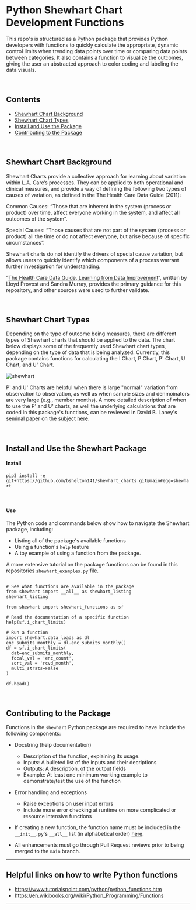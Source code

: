 # Python Shewhart Chart Development Functions

This repo's is structured as a Python package that provides Python developers with functions to quickly calculate the appropriate, dynamic control limits when trending data points over time or comparing data points between categories. It also contains a function to visualize the outcomes, giving the user an abstracted approach to color coding and labeling the data visuals.

<br/>

## Contents
- [Shewhart Chart Background](#shewhart_background)
- [Shewhart Chart Types](#shewhart_types)
- [Install and Use the Package](#install_and_use)
- [Contributing to the Package](#contributing)

<br/>

## <a name="shewhart_background"></a>Shewhart Chart Background
Shewhart Charts provide a collective approach for learning about variation within L.A. Care’s processes. They can be applied to both operational and clinical measures, and provide a way of defining the following two types of causes of variation, as defined in the The Health Care Data Guide (2011):

Common Causes: “Those that are inherent in the system (process or product) over time, affect everyone working in the system, and affect all outcomes of the system”.

Special Causes: “Those causes that are not part of the system (process or product) all the time or do not affect everyone, but arise because of specific circumstances”.

Shewhart charts do not identify the drivers of special cause variation, but allows users to quickly identify which components of a process warrant further investigation for understanding.

“[The Health Care Data Guide, Learning from Data Improvement](https://www.amazon.com/Health-Care-Data-Guide-Improvement/dp/1119690137)”, written by Lloyd Provost and Sandra Murray, provides the primary guidance for this repository, and other sources were used to further validate.

<br/>

## <a name="shewhart_types"></a>Shewhart Chart Types

Depending on the type of outcome being measures, there are different types of Shewhart charts that should be applied to the data. The chart below displays some of the frequently used Shewhart chart types, depending on the type of data that is being analyzed. Currently, this package contains functions for calculating the I Chart, P Chart, P' Chart, U Chart, and U' Chart.

![shewhart](https://github.com/user-attachments/assets/ed1eda38-c0a7-4358-b2c1-865ec164988d)


P' and U' Charts are helpful when there is large "normal" variation from observation to observation, as well as when sample sizes and denmoinators are very large (e.g., member months). A more detailed description of when to use the P' and U' charts, as well the underlying calculations that are coded in this package's functions, can be reviewed in David B. Laney's seminal paper on the subject [here](https://sigarra.up.pt/feup/pt/conteudos_service.conteudos_cont?pct_id=38803&pv_cod=5312qaTawyc8).

<br/>

## <a name="install_and_use"></a> Install and Use the Shewhart Package
#### Install
`pip3 install -e git+https://github.com/bshelton141/shewhart_charts.git@main#egg=shewhart`

<br/>

#### Use

The Python code and commands below show how to navigate the Shewhart package, including:
  - Listing all of the package's available functions
  - Using a function's `help` feature
  - A toy example of using a function from the package.

A more extensive tutorial on the package functions can be found in this repositories `shewhart_examples.py` file.
```

# See what functions are available in the package
from shewhart import __all__ as shewhart_listing
shewhart_listing

from shewhart import shewhart_functions as sf

# Read the documentation of a specific function
help(sf.i_chart_limits)

# Run a function
import shewhart.data_loads as dl
enc_submits_monthly = dl.enc_submits_monthly()
df = sf.i_chart_limits(
  dat=enc_submits_monthly,
  focal_val = 'enc_count',
  sort_val = 'rcvd_month',
  multi_strats=False
)

df.head()
```

<br/>

## <a name="contributing"></a>Contributing to the Package
Functions in the `shewhart` Python package are required to have include the following components:

  -  Docstring (help documentation)
     - Description of the function, explaining its usage.
     - Inputs: A bulleted list of the inputs and their decriptions
     - Outputs: A description, of the output fields
     - Example: At least one minimum working example to demonstrate/test the use of the function

  - Error handling and exceptions
    - Raise exceptions on user input errors
    - Include more error checking at runtime on more complicated or resource intensive functions

  - If creating a new function, the function name must be included in the `__init__.py`'s `__all__` list (in alphabetical order) [here](https://dsghe.lacare.org/bshelton/shewhart_charts/blob/main/shewhart/__init__.py).
  
  - All enhancements must go through Pull Request reviews prior to being merged to the `main` branch.

----------------------------------------

## Helpful links on how to write Python functions
 - https://www.tutorialspoint.com/python/python_functions.htm
 - https://en.wikibooks.org/wiki/Python_Programming/Functions

----------------------------------------
